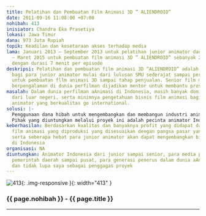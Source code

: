 ```yaml
---
title: Pelatihan dan Pembuatan Film Animasi 3D ” ALIENDROID”
date: 2011-09-16 11:08:00 +07:00
nohibah: 413
inisiator: Chandra Eka Prasetiya
lokasi: Jawa Timur
dana: 973 Juta Rupiah
topik: Keadilan dan kesetaraan akses terhadap media
lama: Januari 2013 – September 2013 untuk pelatihan junior animator dan April 2013
  – Maret 2015 untuk pembuatan film animasi 3D ” ALIENDROID” sebanyak 26 episode,
  dengan durasi 7 menit per episode
deskripsi: Pelatihan dan pembuatan film animasi 3D “ALIENDROID” adalah proyek pelatihan
  bagi para junior animator mulai dari lulusan SMU sederajat sampai perguruan tinggi
  untuk pembuatan fllm animasi 3D sampai tahap penjualan. Senior film maker yang telah
  berpengalaman di dunia perfilman dijadikan mentor untuk membantu proses pembimbingan
masalah: Dalam dunia perfilman aAnimasi di Indonesia, masih banyak dominasi produk
  dari luar negeri, serta minimnya pengetahuan bisnis film animasi bagi para junior
  animator yang berkualitas go international.
solusi: |-
  Penggunaan dana hibah untuk mengembangkan dan membangun industri animasi Indonesia dengan merecruite para senior animator yang berpengalaman dibidang animasi dan memberikan pelatihan bagi para junior untuk bekal membangun industri yang serupa atau meneruskan Indusri yang ada.
  Pihak yang diuntungkan melalui proyek ini adalah pecinta animator Indonesia dari junior sampai senior, para media penyiaran Indonesia, pemerintah daerah sampai pusat, para generasi penerus dalam dunia aAnimasi Indonesia dan tidak lupa saya sebagai penggagas proyek.
keberhasilan: Berdasarkan kualitas dan banyaknya profit yang didapat dari penjualan
  film animasi yang diproduksi yang disesuaikan dengan pangsa pasar yang akan dituju,
  serta seberapa hebat para junior animator akan dapat mengembangkan bisnis animasi
  di Indonesia
organisasi: NA
diuntungkan: Animator Indonesia dari junior sampai senior, para media penyiaran Indonesia,
  pemerintah daerah sampai pusat, para generasi penerus dalam dunia aAnimasi Indonesia
  dan tidak lupa saya sebagai penggagas proyek
---
```


![413](/static/img/hibahcmb/413.png){: .img-responsive }{: width="413" }

### {{ page.nohibah }} - {{ page.title }}

---
